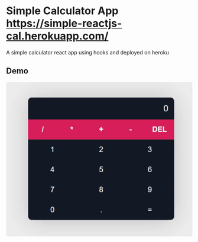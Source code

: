 # Simple Calculator App https://simple-reactjs-cal.herokuapp.com/

A simple calculator react app using hooks and deployed on heroku

## Demo

![Alt text](demo.gif)